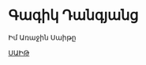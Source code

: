 # Գագիկ Դանգյանց
Իմ Առաջին  Սաիթը

 [ՍԱԻԹ](Gagik-project.github.io/lesson_12/index.html "Необязательная подсказка")

